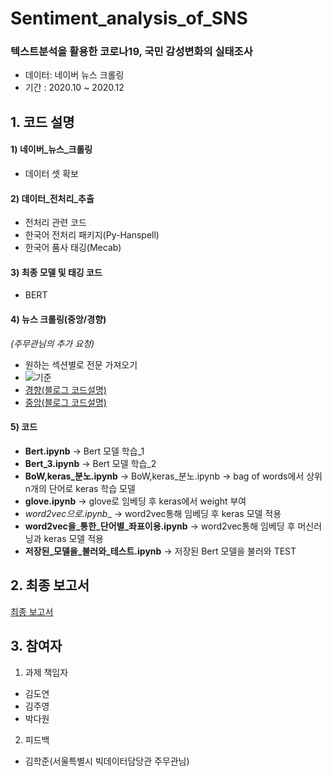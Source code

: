 # Sentiment_analysis_of_SNS
### 텍스트분석을 활용한 코로나19, 국민 감성변화의 실태조사
* 데이터: 네이버 뉴스 크롤링
* 기간 : 2020.10 ~ 2020.12

## 1. 코드 설명 

#### 1) 네이버_뉴스_크롤링
  * 데이터 셋 확보

#### 2) 데이터_전처리_추출
  * 전처리 관련 코드
  * 한국어 전처리 패키지(Py-Hanspell)
  * 한국어 품사 태깅(Mecab)

#### 3) 최종 모델 및 태깅 코드
  * BERT

#### 4) 뉴스 크롤링(중앙/경향)

 *(주무관님의 추가 요청)*
  * 원하는 섹션별로 전문 가져오기 
  * ![기준](https://user-images.githubusercontent.com/60343930/148387120-a6951027-0861-4386-9eaf-147641881c1f.png)
  * [경향(블로그 코드설명)](https://pickwon.tistory.com/74)
  * [중앙(블로그 코드설명)](https://pickwon.tistory.com/71)

#### 5)  코드
  * __Bert.ipynb__ -> Bert 모델 학습_1
  * __Bert_3.ipynb__ -> Bert 모델 학습_2
  * __BoW,keras_분노.ipynb__ -> BoW,keras_분노.ipynb -> bag of words에서 상위 n개의 단어로 keras 학습 모델
  * __glove.ipynb__ -> glove로 임베딩 후 keras에서 weight 부여
  * __word2vec으로_.ipynb__ -> word2vec통해 임베딩 후 keras 모델 적용
  * __word2vec을_통한_단어별_좌표이용.ipynb__ -> word2vec통해 임베딩 후 머신러닝과 keras 모델 적용
  * __저장된_모델을_불러와_테스트.ipynb__ -> 저장된 Bert 모델을 불러와 TEST

## 2. 최종 보고서 

[최종 보고서](https://drive.google.com/file/d/1dQZiu08gpMPn4Te9dkGFJKTh6D8X2Amf/view?usp=sharing)


## 3. 참여자

1) 과제 책임자 
 * 김도연
 * 김주영
 * 박다원

2) 피드백
 * 김학준(서울특별시 빅데이터담당관 주무관님)



